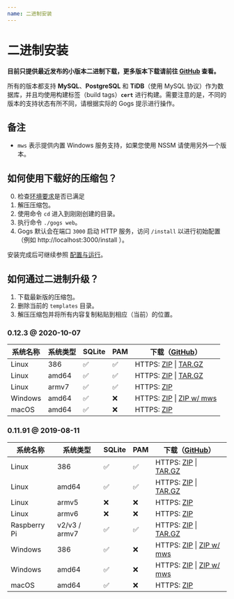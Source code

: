 ```yaml
---
name: 二进制安装
---
```


# 二进制安装

**目前只提供最近发布的小版本二进制下载，更多版本下载请前往 [GitHub](https://github.com/gogs/gogs/releases) 查看。**

所有的版本都支持 **MySQL**、**PostgreSQL** 和 **TiDB**（使用 MySQL 协议）作为数据库，并且均使用构建标签（build tags）**`cert`** 进行构建。需要注意的是，不同的版本的支持状态有所不同，请根据实际的 Gogs 提示进行操作。

## 备注

- `mws` 表示提供内置 Windows 服务支持，如果您使用 NSSM 请使用另外一个版本。

## 如何使用下载好的压缩包？

0. 检查[环境要求](/docs/installation)是否已满足
1. 解压压缩包。
2. 使用命令 `cd` 进入到刚刚创建的目录。
3. 执行命令 `./gogs web`。
4. Gogs 默认会在端口 `3000` 启动 HTTP 服务，访问 `/install` 以进行初始配置（例如 http://localhost:3000/install ）。

安装完成后可继续参照 [配置与运行](configuration_and_run.html)。

## 如何通过二进制升级？

1. 下载最新版的压缩包。
2. 删除当前的 `templates` 目录。
3. 解压压缩包并将所有内容复制粘贴到相应（当前）的位置。

### 0.12.3 @ 2020-10-07

|系统名称|系统类型|SQLite|PAM|下载（[GitHub](https://github.com/gogs/gogs/releases/tag/v0.12.3)）|
|------|----|------|---|--------|
|Linux|386|✅|✅|HTTPS: [ZIP](https://dl.gogs.io/0.12.3/gogs_0.12.3_linux_386.zip) \| [TAR.GZ](https://dl.gogs.io/0.12.3/gogs_0.12.3_linux_386.tar.gz)|
|Linux|amd64|✅|✅|HTTPS: [ZIP](https://dl.gogs.io/0.12.3/gogs_0.12.3_linux_amd64.zip) \| [TAR.GZ](https://dl.gogs.io/0.12.3/gogs_0.12.3_linux_amd64.tar.gz)|
|Linux|armv7|✅|✅|HTTPS: [ZIP](https://dl.gogs.io/0.12.3/gogs_0.12.3_linux_armv7.zip)|
|Windows|amd64|✅|❌|HTTPS: [ZIP](https://dl.gogs.io/0.12.3/gogs_0.12.3_windows_amd64.zip) \| [ZIP w/ mws](https://dl.gogs.io/0.12.3/gogs_0.12.3_windows_amd64_mws.zip)|
|macOS|amd64|✅|❌|HTTPS: [ZIP](https://dl.gogs.io/0.12.3/gogs_0.12.3_darwin_amd64.zip)|

### 0.11.91 @ 2019-08-11

|系统名称|系统类型|SQLite|PAM|下载（[GitHub](https://github.com/gogs/gogs/releases/tag/v0.11.91)）|
|------|----|------|---|--------|
|Linux|386|✅|✅|HTTPS: [ZIP](https://dl.gogs.io/0.11.91/gogs_0.11.91_linux_386.zip) \| [TAR.GZ](https://dl.gogs.io/0.11.91/gogs_0.11.91_linux_386.tar.gz)|
|Linux|amd64|✅|✅|HTTPS: [ZIP](https://dl.gogs.io/0.11.91/gogs_0.11.91_linux_amd64.zip) \| [TAR.GZ](https://dl.gogs.io/0.11.91/gogs_0.11.91_linux_amd64.tar.gz)|
|Linux|armv5|❌|❌|HTTPS: [ZIP](https://dl.gogs.io/0.11.91/gogs_0.11.91_linux_armv5.zip)|
|Linux|armv6|❌|❌|HTTPS: [ZIP](https://dl.gogs.io/0.11.91/gogs_0.11.91_linux_armv6.zip)|
|Raspberry Pi|v2/v3 / armv7|✅|✅|HTTPS: [ZIP](https://dl.gogs.io/0.11.91/gogs_0.11.91_raspi_armv7.zip) \| [TAR.GZ](https://dl.gogs.io/0.11.91/gogs_0.11.91_raspi_armv7.tar.gz)|
|Windows|386|✅|❌|HTTPS: [ZIP](https://dl.gogs.io/0.11.91/gogs_0.11.91_windows_386.zip) \| [ZIP w/ mws](https://dl.gogs.io/0.11.91/gogs_0.11.91_windows_386_mws.zip)|
|Windows|amd64|✅|❌|HTTPS: [ZIP](https://dl.gogs.io/0.11.91/gogs_0.11.91_windows_amd64.zip) \| [ZIP w/ mws](https://dl.gogs.io/0.11.91/gogs_0.11.91_windows_amd64_mws.zip)|
|macOS|amd64|✅|❌|HTTPS: [ZIP](https://dl.gogs.io/0.11.91/gogs_0.11.91_darwin_amd64.zip)|
